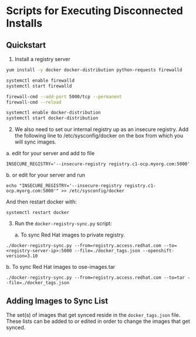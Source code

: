# Scripts for Executing Disconnected Installs

## Quickstart

1. Install a registry server

  ```bash
  yum install -y docker docker-distribution python-requests firewalld

  systemctl enable firewalld
  systemctl start firewalld

  firewall-cmd --add-port 5000/tcp --permanent
  firewall-cmd --reload

  systemctl enable docker-distribution
  systemctl start docker-distribution
  ```
2. We also need to set our internal registry up as an insecure registry. Add the following line to /etc/sysconfig/docker on the box from which you will sync images.
  
  a. edit for your server and add to file
  
  ```INSECURE_REGISTRY='--insecure-registry registry.c1-ocp.myorg.com:5000'```
  
  b. or edit for your server and run
  
  ```echo "INSECURE_REGISTRY='--insecure-registry registry.c1-ocp.myorg.com:5000'" >> /etc/sysconfig/docker```


  And then restart docker with:
  
  ```systemctl restart docker```

3. Run the `docker-registry-sync.py` script:
   
   a. To sync Red Hat images to private registry.

  ```
  ./docker-registry-sync.py --from=registry.access.redhat.com --to=<registry-server-ip>:5000 --file=./docker_tags.json --openshift-version=3.10
  ```

   b. To sync Red Hat images to ose-images.tar

  ```
  ./docker-registry-sync.py --from=registry.access.redhat.com --to=tar --file=./docker_tags.json
  ```

## Adding Images to Sync List

The set(s) of images that get synced reside in the `docker_tags.json` file. These lists can be added to or edited in order to change the images that get synced.
